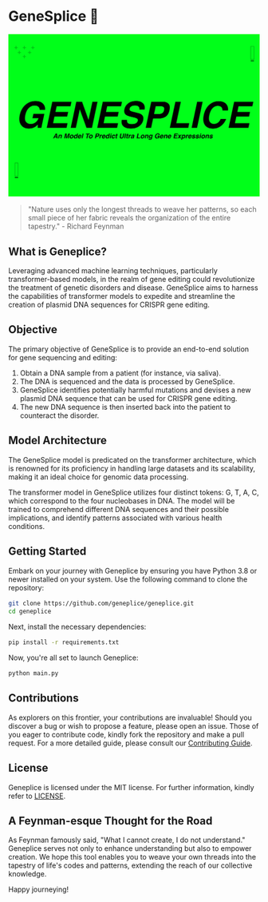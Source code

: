 # GeneSplice 🧬 

![GeneSpliceBanner](genesplice-banner.png)

> "Nature uses only the longest threads to weave her patterns, so each small piece of her fabric reveals the organization of the entire tapestry." - Richard Feynman

## What is Geneplice?

Leveraging advanced machine learning techniques, particularly transformer-based models, in the realm of gene editing could revolutionize the treatment of genetic disorders and disease. GeneSplice aims to harness the capabilities of transformer models to expedite and streamline the creation of plasmid DNA sequences for CRISPR gene editing.

## Objective

The primary objective of GeneSplice is to provide an end-to-end solution for gene sequencing and editing:

1. Obtain a DNA sample from a patient (for instance, via saliva).
2. The DNA is sequenced and the data is processed by GeneSplice.
3. GeneSplice identifies potentially harmful mutations and devises a new plasmid DNA sequence that can be used for CRISPR gene editing.
4. The new DNA sequence is then inserted back into the patient to counteract the disorder.

## Model Architecture
The GeneSplice model is predicated on the transformer architecture, which is renowned for its proficiency in handling large datasets and its scalability, making it an ideal choice for genomic data processing.

The transformer model in GeneSplice utilizes four distinct tokens: G, T, A, C, which correspond to the four nucleobases in DNA. The model will be trained to comprehend different DNA sequences and their possible implications, and identify patterns associated with various health conditions.

## Getting Started

Embark on your journey with Geneplice by ensuring you have Python 3.8 or newer installed on your system. Use the following command to clone the repository:

```bash
git clone https://github.com/geneplice/geneplice.git
cd geneplice
```

Next, install the necessary dependencies:

```bash
pip install -r requirements.txt
```

Now, you're all set to launch Geneplice:

```bash
python main.py
```

## Contributions

As explorers on this frontier, your contributions are invaluable! Should you discover a bug or wish to propose a feature, please open an issue. Those of you eager to contribute code, kindly fork the repository and make a pull request. For a more detailed guide, please consult our [Contributing Guide](CONTRIBUTING.md).

## License

Geneplice is licensed under the MIT license. For further information, kindly refer to [LICENSE](LICENSE.md).

## A Feynman-esque Thought for the Road

As Feynman famously said, "What I cannot create, I do not understand." Geneplice serves not only to enhance understanding but also to empower creation. We hope this tool enables you to weave your own threads into the tapestry of life's codes and patterns, extending the reach of our collective knowledge.

Happy journeying!




